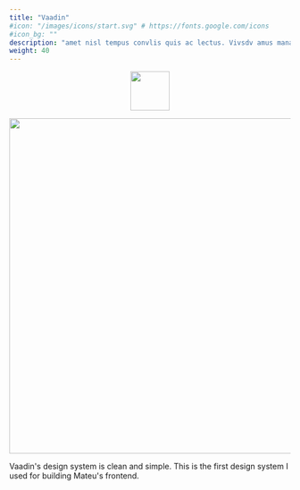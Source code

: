 ```yaml
---
title: "Vaadin"
#icon: "/images/icons/start.svg" # https://fonts.google.com/icons
#icon_bg: ""
description: "amet nisl tempus convlis quis ac lectus. Vivsdv amus mana justo, lacinia eget"
weight: 40
---
```



<p align="center"><img src="../../../images/vaadin-logo.svg?raw=true" width="70"/></p>

<p align="center"><img src="../../../images/basic-form-vaadin.png?raw=true" width="600"/></p>

Vaadin's design system is clean and simple. This is the first design system I used for building Mateu's frontend.

